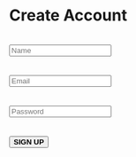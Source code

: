 <html lang="en">
<head>
    <meta charset="UTF-8">
    <meta name="viewport" content="width=device-width, initial-scale=1.0">
     <link rel="stylesheet" href="tela.css">
<script>window.alert('Preencha os campos para criação da conta.')</script>
</head>
<body>
    <div class="tela">
        <form action="">
            <h1 id="logo">Create Account</h1>
            <br>
           <input type="text" placeholder="Name" required>
            <br><br><br>
            <input type="email" placeholder="Email" required>
            <br><br><br>
            <input type="password" placeholder="Password" required>
            <br><br><br>
           <button type="submit"><strong>SIGN UP</strong></button>
         </form>
        </div>
   </body>
</html>
